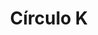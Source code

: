 ---
title: "Círculo K"
url: /san-luis-rio-colorado/circulo-k-avenida-tlaxcala-y-12/
shop: comodidad
---